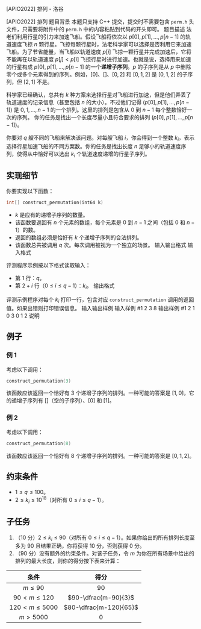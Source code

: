 



[APIO2022] 排列 - 洛谷














[APIO2022] 排列
题目背景
本题只支持 C++ 提交，提交时不需要包含 `perm.h` 头文件，只需要将附件中的 `perm.h` 中的内容粘贴到代码的开头即可。
题目描述
法老们利用行星的引力来加速飞船。假设飞船将依次以 $p[0], p[1],\dots , p[n - 1]$ 的轨道速度飞掠 $n$ 颗行星。飞掠每颗行星时，法老科学家可以选择是否利用它来加速飞船。为了节省能量，当飞船以轨道速度 $p[i]$ 飞掠一颗行星并完成加速后，它将不能再在以轨道速度 $p[j] < p[i]$ 飞掠行星时进行加速。也就是说，选择用来加速的行星构成 $p[0], p[1],\dots , p[n - 1]$ 的一个**递增子序列**。$p$ 的子序列是从 $p$ 中删除零个或多个元素得到的序列。例如，$[0]$、$[ ]$、$[0, 2]$ 和 $[0, 1, 2]$ 是 $[0, 1, 2]$ 的子序列，但 $[2, 1]$ 不是。

科学家已经确认，总共有 $k$ 种方案来选择行星对飞船进行加速，但是他们弄丢了轨道速度的记录信息（甚至包括 $n$ 的大小）。不过他们记得 $(p[0], p[1],\dots , p[n - 1])$ 是 $0, 1,\dots , n - 1$ 的一个排列。这里的排列是包含从 $0$ 到 $n - 1$ 每个整数恰好一次的序列。 你的任务是找出一个长度尽量小且符合要求的排列 $(p[0], p[1],\dots , p[n - 1])$。

你要对 $q$ 艘不同的飞船来解决该问题。对每艘飞船 $i$，你会得到一个整数 $k_i$，表示选择行星加速飞船的不同方案数。你的任务是找出长度 $n$ 足够小的轨道速度序列，使得从中恰好可以选出 $k_i$ 个轨道速度递增的行星子序列。

## 实现细节

你要实现以下函数：

```cpp
int[] construct_permutation(int64 k)
```

- $k$ 是应有的递增子序列的数量。
- 该函数要返回有 $n$ 个元素的数组，每个元素是 $0$ 到 $n - 1$ 之间（包括 $0$ 和 $n - 1$）的数。
- 返回的数组必须是恰好有 $k$ 个递增子序列的合法排列。
- 该函数总共被调用 $q$ 次。每次调用被视为一个独立的场景。
输入输出格式
输入格式

评测程序示例按以下格式读取输入：

- 第 $1$ 行：$q$。
- 第 $2+i$ 行（$0\le i\le q-1$）：$k_i$。
输出格式

评测示例程序对每个 $k_i$ 打印一行，包含对应 `construct_permutation` 调用的返回值。如果出错则打印错误信息。
输入输出样例
输入样例 #1
2
3
8
输出样例 #1
2
1 0
3
0 1 2
说明
## 例子

### 例 $1$

考虑以下调用：

```cpp
construct_permutation(3)
```

该函数应该返回一个恰好有 $3$ 个递增子序列的排列。一种可能的答案是 $[1,0]$，它的递增子序列有 $[]$（空的子序列）、$[0]$ 和 $[1]$。

### 例 $2$

考虑以下调用：

```cpp
construct_permutation(8)
```

该函数应该返回一个恰好有 $8$ 个递增子序列的排列。一种可能的答案是 $[0,1,2]$。

## 约束条件

- $1\le q\le 100$。
- $2\le k_i\le 10^{18}$（对所有 $0\le i\le q-1$）。

## 子任务

1. （$10$ 分）$2\le k_i\le 90$（对所有 $0\le i\le q-1$）。如果你给出的所有排列长度至多为 $90$ 且结果正确，你将获得 $10$ 分，否则获得 $0$ 分。
2. （$90$ 分）没有额外的约束条件。对该子任务，令 $m$ 为你在所有场景中给出的排列的最大长度，则你的得分按下表来计算：

|条件|得分|
|:-:|:-:|
|$m\le 90$|$90$|
|$90 < m\le 120$|$90-\dfrac{m-90}{3}$|
|$120 < m\le 5000$|$80-\dfrac{m-120}{65}$|
|$m > 5000$|$0$|






